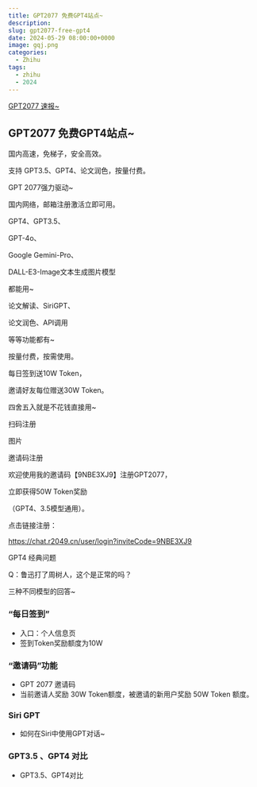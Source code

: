 ```yaml
---
title: GPT2077 免费GPT4站点~
description: 
slug: gpt2077-free-gpt4
date: 2024-05-29 08:00:00+0000
image: gqj.png
categories:
  - Zhihu
tags:
  - zhihu
  - 2024
---
```


[GPT2077 速报~](https://zzqkhoj77w.feishu.cn/docx/Oj2TdG9pHoWCJhxgq0ycYTVqnMf)

## GPT2077 免费GPT4站点~

国内高速，免梯子，安全高效。

支持 GPT3.5、GPT4、论文润色，按量付费。

GPT 2077强力驱动~


国内网络，邮箱注册激活立即可用。

GPT4、GPT3.5、

GPT-4o、

Google Gemini-Pro、

DALL-E3-Image文本生成图片模型 

都能用~



论文解读、SiriGPT、

论文润色、API调用



等等功能都有~

按量付费，按需使用。



每日签到送10W Token，

邀请好友每位赠送30W Token。

四舍五入就是不花钱直接用~

扫码注册

图片



邀请码注册

欢迎使用我的邀请码【9NBE3XJ9】注册GPT2077，

立即获得50W Token奖励

（GPT4、3.5模型通用）。

点击链接注册：

https://chat.r2049.cn/user/login?inviteCode=9NBE3XJ9

GPT4 经典问题

Q：鲁迅打了周树人，这个是正常的吗？

三种不同模型的回答~


### “每日签到”

- 入口：个人信息页
- 签到Token奖励额度为10W

### “邀请码”功能
- GPT 2077 邀请码
- 当前邀请人奖励 30W Token额度，被邀请的新用户奖励 50W Token 额度。

### Siri GPT

- 如何在Siri中使用GPT对话~

### GPT3.5 、GPT4 对比
- GPT3.5、GPT4对比